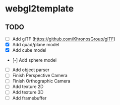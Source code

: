 # webgl2template

## TODO
- [ ] Add glTF (https://github.com/KhronosGroup/glTF)
- [x] Add quad/plane model
- [x] Add cube model
- [-] Add sphere model
- [ ] Add object parser
- [ ] Finish Perspective Camera
- [ ] Finish Orthographic Camera
- [ ] Add texture 2D
- [ ] Add texture 3D
- [ ] Add framebuffer